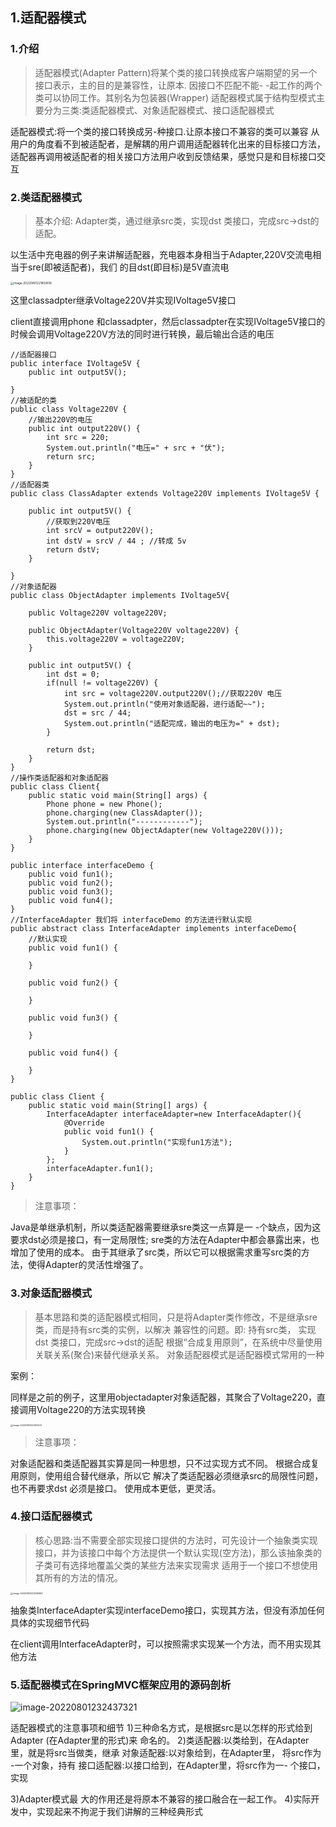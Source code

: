 ## 1.适配器模式

### 1.介绍

> 适配器模式(Adapter Pattern)将某个类的接口转换成客户端期望的另一个接口表示，主的目的是兼容性，让原本.
> 因接口不匹配不能- -起工作的两个类可以协同工作。其别名为包装器(Wrapper)
> 适配器模式属于结构型模式主要分为三类:类适配器模式、对象适配器模式、接口适配器模式



适配器模式:将一个类的接口转换成另-种接口.让原本接口不兼容的类可以兼容
从用户的角度看不到被适配者，是解耦的用户调用适配器转化出来的目标接口方法，适配器再调用被适配者的相关接口方法用户收到反馈结果，感觉只是和目标接口交互

### 2.类适配器模式

>  基本介绍: Adapter类，通过继承src类，实现dst 类接口，完成src->dst的适配。

以生活中充电器的例子来讲解适配器，充电器本身相当于Adapter,220V交流电相当于sre(即被适配者)，我们
的目dst(即目标)是5V直流电

<img src="https://xingqiu-tuchuang-1256524210.cos.ap-shanghai.myqcloud.com/2025/202208012219231.png" alt="image-20220801221850616" style="zoom: 33%;" />

这里classadpter继承Voltage220V并实现IVoltage5V接口

client直接调用phone 和classadpter，然后classadpter在实现IVoltage5V接口的时候会调用Voltage220V方法的同时进行转换，最后输出合适的电压

```
//适配器接口
public interface IVoltage5V {
    public int output5V();

}
//被适配的类
public class Voltage220V {
    //输出220V的电压
    public int output220V() {
        int src = 220;
        System.out.println("电压=" + src + "伏");
        return src;
    }
}
//适配器类
public class ClassAdapter extends Voltage220V implements IVoltage5V {

    public int output5V() {
        //获取到220V电压
        int srcV = output220V();
        int dstV = srcV / 44 ; //转成 5v
        return dstV;
    }

}
//对象适配器
public class ObjectAdapter implements IVoltage5V{

    public Voltage220V voltage220V;

    public ObjectAdapter(Voltage220V voltage220V) {
        this.voltage220V = voltage220V;
    }

    public int output5V() {
        int dst = 0;
        if(null != voltage220V) {
            int src = voltage220V.output220V();//获取220V 电压
            System.out.println("使用对象适配器，进行适配~~");
            dst = src / 44;
            System.out.println("适配完成，输出的电压为=" + dst);
        }

        return dst;
    }
}
//操作类适配器和对象适配器
public class Client{
    public static void main(String[] args) {
        Phone phone = new Phone();
        phone.charging(new ClassAdapter());
        System.out.println("------------");
        phone.charging(new ObjectAdapter(new Voltage220V()));
    }
}
```

```
public interface interfaceDemo {
    public void fun1();
    public void fun2();
    public void fun3();
    public void fun4();
}
//InterfaceAdapter 我们将 interfaceDemo 的方法进行默认实现
public abstract class InterfaceAdapter implements interfaceDemo{
    //默认实现
    public void fun1() {

    }

    public void fun2() {

    }

    public void fun3() {

    }

    public void fun4() {

    }
}

public class Client {
    public static void main(String[] args) {
        InterfaceAdapter interfaceAdapter=new InterfaceAdapter(){
            @Override
            public void fun1() {
                System.out.println("实现fun1方法");
            }
        };
        interfaceAdapter.fun1();
    }
}
```



>  注意事项：

Java是单继承机制，所以类适配器需要继承sre类这一点算是一 -个缺点，因为这要求dst必须是接口，有一定局限性;
sre类的方法在Adapter中都会暴露出来，也增加了使用的成本。
由于其继承了src类，所以它可以根据需求重写src类的方法，使得Adapter的灵活性增强了。

### 3.对象适配器模式

> 基本思路和类的适配器模式相同，只是将Adapter类作修改，不是继承sre类，而是持有src类的实例，以解决
> 兼容性的问题。即: 持有src类， 实现dst 类接口，完成src->dst的适配
> 根据“合成复用原则”，在系统中尽量使用关联关系(聚合)来替代继承关系。
> 对象适配器模式是适配器模式常用的一种

案例：

同样是之前的例子，这里用objectadapter对象适配器，其聚合了Voltage220，直接调用Voltage220的方法实现转换

<img src="https://xingqiu-tuchuang-1256524210.cos.ap-shanghai.myqcloud.com/2025/202208012229481.png" alt="image-20220801222912221" style="zoom:25%;" />

>  注意事项：

对象适配器和类适配器其实算是同一种思想，只不过实现方式不同。
根据合成复用原则，使用组合替代继承，所以它 解决了类适配器必须继承src的局限性问题，也不再要求dst
必须是接口。
使用成本更低，更灵活。

### 4.接口适配器模式

> 核心思路:当不需要全部实现接口提供的方法时，可先设计一个抽象类实现接口，并为该接口中每个方法提供一个默认实现(空方法)，那么该抽象类的子类可有选择地覆盖父类的某些方法来实现需求
> 适用于一个接口不想使用其所有的方法的情况。

<img src="https://xingqiu-tuchuang-1256524210.cos.ap-shanghai.myqcloud.com/2025/202208012233711.png" alt="image-20220801223306965" style="zoom:25%;" />

抽象类InterfaceAdapter实现interfaceDemo接口，实现其方法，但没有添加任何具体的实现细节代码

在client调用InterfaceAdapter时，可以按照需求实现某一个方法，而不用实现其他方法

### 5.适配器模式在SpringMVC框架应用的源码剖析

![image-20220801232437321](https://xingqiu-tuchuang-1256524210.cos.ap-shanghai.myqcloud.com/2025/202208012324554.png)

适配器模式的注意事项和细节
1)三种命名方式，是根据src是以怎样的形式给到Adapter (在Adapter里的形式)来
命名的。
2)类适配器:以类给到，在Adapter里，就是将src当做类，继承
对象适配器:以对象给到，在Adapter里， 将src作为 -一个对象，持有
接口适配器:以接口给到，在Adapter里，将src作为一- 个接口，实现

3)Adapter模式最 大的作用还是将原本不兼容的接口融合在一起工作。
4)实际开发中，实现起来不拘泥于我们讲解的三种经典形式

